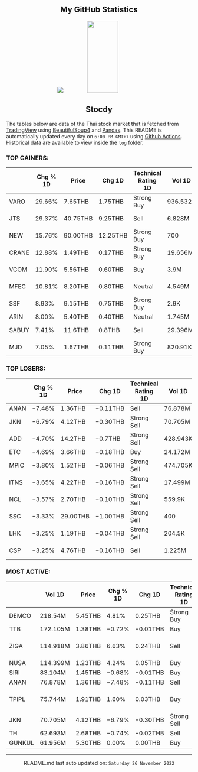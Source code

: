 <div align="center">

## My GitHub Statistics
<img src="https://github-readme-streak-stats.herokuapp.com/?user=nopnopwei&theme=black-ice&hide_border=true&stroke=0000&background=0D1117&ring=FFE573&fire=FF8623&currStreakLabel=FF8623" />
<img width="41%" height="195px" src="https://github-readme-stats.vercel.app/api/top-langs/?username=nopnopwei&layout=compact&hide_border=true&title_color=FEE473&text_color=FFFFFF&bg_color=0d1117" />
    
## Stocdy
<div align="left">

The tables below are data of the Thai stock market that is fetched from [TradingView](https://www.tradingview.com/markets/stocks-thailand/market-movers-all-stocks/) using [BeautifulSoup4](https://www.crummy.com/software/BeautifulSoup/bs4/doc/) and [Pandas](https://pandas.pydata.org). This README is automatically updated every day on `6:00 PM GMT+7` using [Github Actions](https://www.tradingview.com/markets/stocks-thailand/market-movers-all-stocks/). Historical data are available to view inside the `log` folder.
### TOP GAINERS:
|       | Chg % 1D   | Price    | Chg 1D   | Technical Rating 1D   | Vol 1D   | Volume * Price 1D   | Market cap   | P/E(TTM)   | EPS(TTM)   | Sector                 | Sector Chg % 1D   |
|-------|------------|----------|----------|-----------------------|----------|---------------------|--------------|------------|------------|------------------------|-------------------|
| VARO  | 29.66%     | 7.65THB  | 1.75THB  | Strong Buy            | 936.532K | 7.164M              | 764.251MTHB  | —          | −0.41THB   | Producer Manufacturing | +0.72%            |
| JTS   | 29.37%     | 40.75THB | 9.25THB  | Sell                  | 6.828M   | 278.248M            | 28.788BTHB   | 107.95     | 0.29THB    | Technology Services    | +9.07%            |
| NEW   | 15.76%     | 90.00THB | 12.25THB | Strong Buy            | 700      | 63K                 | 900MTHB      | 8.49       | 9.16THB    | Health Services        | −0.90%            |
| CRANE | 12.88%     | 1.49THB  | 0.17THB  | Strong Buy            | 19.656M  | 29.287M             | 1.13BTHB     | —          | −0.29THB   | Finance                | +0.18%            |
| VCOM  | 11.90%     | 5.56THB  | 0.60THB  | Buy                   | 3.9M     | 21.648M             | 1.704BTHB    | 13.23      | 0.37THB    | Technology Services    | +9.07%            |
| MFEC  | 10.81%     | 8.20THB  | 0.80THB  | Neutral               | 4.549M   | 37.305M             | 3.62BTHB     | 13.36      | 0.55THB    | Technology Services    | +9.07%            |
| SSF   | 8.93%      | 9.15THB  | 0.75THB  | Strong Buy            | 2.9K     | 26.535K             | 2.47BTHB     | 17.30      | 0.49THB    | Consumer Non-Durables  | −0.29%            |
| ARIN  | 8.00%      | 5.40THB  | 0.40THB  | Neutral               | 1.745M   | 9.423M              | 3.24BTHB     | —          | −0.09THB   | Finance                | +0.18%            |
| SABUY | 7.41%      | 11.6THB  | 0.8THB   | Sell                  | 29.396M  | 340.992M            | 16.601BTHB   | 14.65      | 0.76THB    | Distribution Services  | +0.38%            |
| MJD   | 7.05%      | 1.67THB  | 0.11THB  | Strong Buy            | 820.91K  | 1.371M              | 1.437BTHB    | —          | −0.50THB   | Finance                | +0.18%            |
### TOP LOSERS:
|      | Chg % 1D   | Price    | Chg 1D   | Technical Rating 1D   | Vol 1D   | Volume * Price 1D   | Market cap   | P/E(TTM)   | EPS(TTM)   | Sector                | Sector Chg % 1D   |
|------|------------|----------|----------|-----------------------|----------|---------------------|--------------|------------|------------|-----------------------|-------------------|
| ANAN | −7.48%     | 1.36THB  | −0.11THB | Sell                  | 76.878M  | 104.554M            | 5.666BTHB    | —          | −0.25THB   | Finance               | +0.18%            |
| JKN  | −6.79%     | 4.12THB  | −0.30THB | Strong Sell           | 70.705M  | 291.305M            | 2.653BTHB    | 24.15      | 0.24THB    | Consumer Services     | −0.19%            |
| ADD  | −4.70%     | 14.2THB  | −0.7THB  | Strong Sell           | 428.943K | 6.091M              | 2.272BTHB    | 34.73      | 0.43THB    | Technology Services   | +9.07%            |
| ETC  | −4.69%     | 3.66THB  | −0.18THB | Buy                   | 24.172M  | 88.469M             | 8.198BTHB    | 47.94      | 0.08THB    | Utilities             | −0.69%            |
| MPIC | −3.80%     | 1.52THB  | −0.06THB | Strong Sell           | 474.705K | 721.552K            | 1.976BTHB    | 65.56      | 0.02THB    | Consumer Services     | −0.19%            |
| ITNS | −3.65%     | 4.22THB  | −0.16THB | Strong Sell           | 17.499M  | 73.845M             | —            | —          | —          | Technology Services   | +9.07%            |
| NCL  | −3.57%     | 2.70THB  | −0.10THB | Strong Sell           | 559.9K   | 1.512M              | 1.426BTHB    | 40.11      | 0.07THB    | Transportation        | −0.34%            |
| SSC  | −3.33%     | 29.00THB | −1.00THB | Strong Sell           | 400      | 11.6K               | 7.711BTHB    | 609.24     | 0.05THB    | Consumer Non-Durables | −0.29%            |
| LHK  | −3.25%     | 1.19THB  | −0.04THB | Strong Sell           | 204.5K   | 243.355K            | 590.441MTHB  | —          | −0.00THB   | Non-Energy Minerals   | +0.59%            |
| CSP  | −3.25%     | 4.76THB  | −0.16THB | Sell                  | 1.225M   | 5.831M              | 1.823BTHB    | 10.63      | 0.46THB    | Non-Energy Minerals   | +0.59%            |
### MOST ACTIVE:
|        | Vol 1D   | Price   | Chg % 1D   | Chg 1D   | Technical Rating 1D   | Volume * Price 1D   | Market cap   | P/E(TTM)   | EPS(TTM)   | Sector              | Sector Chg % 1D   |
|--------|----------|---------|------------|----------|-----------------------|---------------------|--------------|------------|------------|---------------------|-------------------|
| DEMCO  | 218.54M  | 5.45THB | 4.81%      | 0.25THB  | Strong Buy            | 1.191B              | 3.98BTHB     | —          | −0.11THB   | Industrial Services | +0.03%            |
| TTB    | 172.105M | 1.38THB | −0.72%     | −0.01THB | Buy                   | 237.505M            | 133.34BTHB   | 10.28      | 0.14THB    | Finance             | +0.18%            |
| ZIGA   | 114.918M | 3.86THB | 6.63%      | 0.24THB  | Sell                  | 443.582M            | 2.683BTHB    | —          | −0.07THB   | Non-Energy Minerals | +0.59%            |
| NUSA   | 114.399M | 1.23THB | 4.24%      | 0.05THB  | Buy                   | 140.71M             | 14.319BTHB   | —          | −0.06THB   | Finance             | +0.18%            |
| SIRI   | 83.104M  | 1.45THB | −0.68%     | −0.01THB | Buy                   | 120.5M              | 21.584BTHB   | 8.78       | 0.17THB    | Finance             | +0.18%            |
| ANAN   | 76.878M  | 1.36THB | −7.48%     | −0.11THB | Sell                  | 104.554M            | 5.666BTHB    | —          | −0.25THB   | Finance             | +0.18%            |
| TPIPL  | 75.744M  | 1.91THB | 1.60%      | 0.03THB  | Buy                   | 144.67M             | 36.532BTHB   | 4.60       | 0.41THB    | Non-Energy Minerals | +0.59%            |
| JKN    | 70.705M  | 4.12THB | −6.79%     | −0.30THB | Strong Sell           | 291.305M            | 2.653BTHB    | 24.15      | 0.24THB    | Consumer Services   | −0.19%            |
| TH     | 62.693M  | 2.68THB | −0.74%     | −0.02THB | Sell                  | 168.018M            | 2.586BTHB    | 11.65      | 0.25THB    | Finance             | +0.18%            |
| GUNKUL | 61.956M  | 5.30THB | 0.00%      | 0.00THB  | Buy                   | 328.368M            | 47.077BTHB   | 14.14      | 0.37THB    | Utilities           | −0.69%            |
<hr>
<div align="center">

README.md last auto updated on: `Saturday 26 November 2022`
<br>
</div>
    